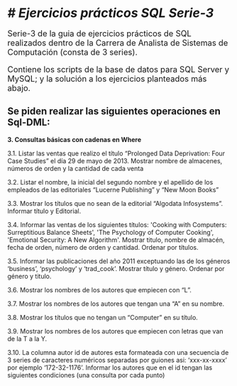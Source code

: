 <h1><em> # Ejercicios prácticos SQL Serie-3 </em></h1>
<p style= "font-size: 18px;">Serie-3 de la guia de ejercicios prácticos de SQL realizados dentro de la Carrera de Analista de Sistemas de Computación (consta de 3 series).</p>
<p style= "font-size: 18px;">Contiene los scripts de la base de datos para SQL Server y MySQL; y la solución a los ejercicios planteados más abajo.</p>
<h2>Se piden realizar las siguientes operaciones en Sql-DML:</h2>
<p><strong>3. Consultas básicas con cadenas en Where</strong></p>
<p>3.1. Listar las ventas que realizo el título “Prolonged Data Deprivation: Four Case Studies” el día 29
de mayo de 2013. Mostrar nombre de almacenes, números de orden y la cantidad de cada
venta</p>
<p>3.2. Listar el nombre, la inicial del segundo nombre y el apellido de los empleados de las editoriales
“Lucerne Publishing” y “New Moon Books”</p>
<p>3.3. Mostrar los títulos que no sean de la editorial “Algodata Infosystems”. Informar título y
Editorial.</p>
<p>3.4. Informar las ventas de los siguientes títulos: 'Cooking with Computers: Surreptitious Balance
Sheets', 'The Psychology of Computer Cooking', 'Emotional Security: A New Algorithm'. Mostrar
titulo, nombre de almacén, fecha de orden, número de orden y cantidad. Ordenar por títulos.</p>
<p>3.5. Informar las publicaciones del año 2011 exceptuando las de los géneros ‘business’, ‘psychology’
y ‘trad_cook’. Mostrar título y género. Ordenar por género y titulo.</p>
<p>3.6. Mostrar los nombres de los autores que empiecen con “L”.</p>
<p>3.7. Mostrar los nombres de los autores que tengan una “A” en su nombre.</p>
<p>3.8. Mostrar los títulos que no tengan un “Computer” en su título.</p>
<p>3.9. Mostrar los nombres de los autores que empiecen con letras que van de la T a la Y.</p>
<p>3.10. La columna autor id de autores esta formateada con una secuencia de 3 series de
caracteres numéricos separadas por guiones asi: ‘xxx-xx-xxxx’ por ejemplo ‘172-32-1176’.
Informar los autores que en el id tengan las siguientes condiciones (una consulta por cada
punto)</p>
